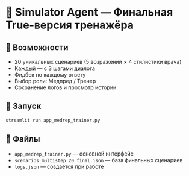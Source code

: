 
# 🧠 Simulator Agent — Финальная True-версия тренажёра

## 💼 Возможности
- 20 уникальных сценариев (5 возражений × 4 стилистики врача)
- Каждый — с 3 шагами диалога
- Фидбек по каждому ответу
- Выбор роли: Медпред / Тренер
- Сохранение логов и просмотр истории

## 🚀 Запуск
```bash
streamlit run app_medrep_trainer.py
```

## 📁 Файлы
- `app_medrep_trainer.py` — основной интерфейс
- `scenarios_multistep_20_final.json` — база финальных сценариев
- `logs.json` — создаётся при работе
